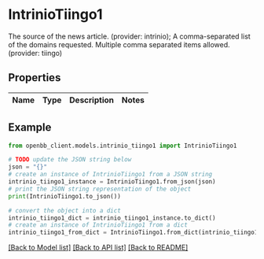 # IntrinioTiingo1

The source of the news article. (provider: intrinio);     A comma-separated list of the domains requested. Multiple comma separated items allowed. (provider: tiingo)

## Properties

Name | Type | Description | Notes
------------ | ------------- | ------------- | -------------

## Example

```python
from openbb_client.models.intrinio_tiingo1 import IntrinioTiingo1

# TODO update the JSON string below
json = "{}"
# create an instance of IntrinioTiingo1 from a JSON string
intrinio_tiingo1_instance = IntrinioTiingo1.from_json(json)
# print the JSON string representation of the object
print(IntrinioTiingo1.to_json())

# convert the object into a dict
intrinio_tiingo1_dict = intrinio_tiingo1_instance.to_dict()
# create an instance of IntrinioTiingo1 from a dict
intrinio_tiingo1_from_dict = IntrinioTiingo1.from_dict(intrinio_tiingo1_dict)
```
[[Back to Model list]](../README.md#documentation-for-models) [[Back to API list]](../README.md#documentation-for-api-endpoints) [[Back to README]](../README.md)


